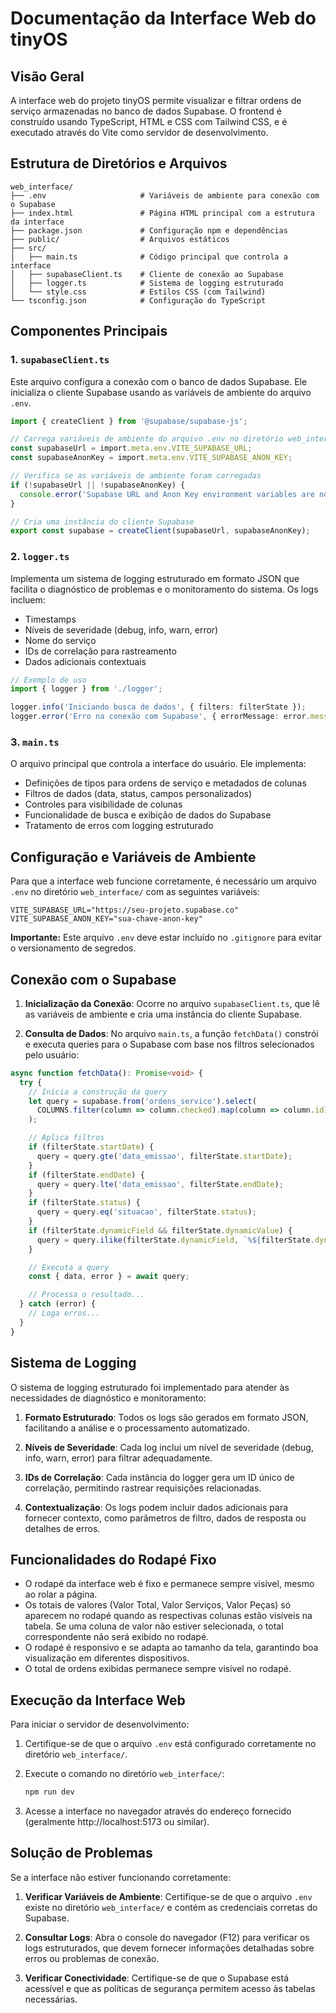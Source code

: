 # Documentação da Interface Web do tinyOS

## Visão Geral

A interface web do projeto tinyOS permite visualizar e filtrar ordens de serviço armazenadas no banco de dados Supabase. O frontend é construído usando TypeScript, HTML e CSS com Tailwind CSS, e é executado através do Vite como servidor de desenvolvimento.

## Estrutura de Diretórios e Arquivos

```
web_interface/
├── .env                     # Variáveis de ambiente para conexão com o Supabase
├── index.html               # Página HTML principal com a estrutura da interface
├── package.json             # Configuração npm e dependências
├── public/                  # Arquivos estáticos
├── src/
│   ├── main.ts              # Código principal que controla a interface
│   ├── supabaseClient.ts    # Cliente de conexão ao Supabase
│   ├── logger.ts            # Sistema de logging estruturado
│   └── style.css            # Estilos CSS (com Tailwind)
└── tsconfig.json            # Configuração do TypeScript
```

## Componentes Principais

### 1. `supabaseClient.ts`

Este arquivo configura a conexão com o banco de dados Supabase. Ele inicializa o cliente Supabase usando as variáveis de ambiente do arquivo `.env`.

```typescript
import { createClient } from '@supabase/supabase-js';

// Carrega variáveis de ambiente do arquivo .env no diretório web_interface
const supabaseUrl = import.meta.env.VITE_SUPABASE_URL;
const supabaseAnonKey = import.meta.env.VITE_SUPABASE_ANON_KEY;

// Verifica se as variáveis de ambiente foram carregadas
if (!supabaseUrl || !supabaseAnonKey) {
  console.error('Supabase URL and Anon Key environment variables are not set.');
}

// Cria uma instância do cliente Supabase
export const supabase = createClient(supabaseUrl, supabaseAnonKey);
```

### 2. `logger.ts`

Implementa um sistema de logging estruturado em formato JSON que facilita o diagnóstico de problemas e o monitoramento do sistema. Os logs incluem:
- Timestamps
- Níveis de severidade (debug, info, warn, error)
- Nome do serviço
- IDs de correlação para rastreamento
- Dados adicionais contextuais

```typescript
// Exemplo de uso
import { logger } from './logger';

logger.info('Iniciando busca de dados', { filters: filterState });
logger.error('Erro na conexão com Supabase', { errorMessage: error.message });
```

### 3. `main.ts`

O arquivo principal que controla a interface do usuário. Ele implementa:
- Definições de tipos para ordens de serviço e metadados de colunas
- Filtros de dados (data, status, campos personalizados)
- Controles para visibilidade de colunas
- Funcionalidade de busca e exibição de dados do Supabase
- Tratamento de erros com logging estruturado

## Configuração e Variáveis de Ambiente

Para que a interface web funcione corretamente, é necessário um arquivo `.env` no diretório `web_interface/` com as seguintes variáveis:

```
VITE_SUPABASE_URL="https://seu-projeto.supabase.co"
VITE_SUPABASE_ANON_KEY="sua-chave-anon-key"
```

**Importante:** Este arquivo `.env` deve estar incluído no `.gitignore` para evitar o versionamento de segredos.

## Conexão com o Supabase

1. **Inicialização da Conexão**: Ocorre no arquivo `supabaseClient.ts`, que lê as variáveis de ambiente e cria uma instância do cliente Supabase.

2. **Consulta de Dados**: No arquivo `main.ts`, a função `fetchData()` constrói e executa queries para o Supabase com base nos filtros selecionados pelo usuário:

```typescript
async function fetchData(): Promise<void> {
  try {
    // Inicia a construção da query
    let query = supabase.from('ordens_servico').select(
      COLUMNS.filter(column => column.checked).map(column => column.id).join(',') || '*'
    );

    // Aplica filtros
    if (filterState.startDate) {
      query = query.gte('data_emissao', filterState.startDate);
    }
    if (filterState.endDate) {
      query = query.lte('data_emissao', filterState.endDate);
    }
    if (filterState.status) {
      query = query.eq('situacao', filterState.status);
    }
    if (filterState.dynamicField && filterState.dynamicValue) {
      query = query.ilike(filterState.dynamicField, `%${filterState.dynamicValue}%`);
    }

    // Executa a query
    const { data, error } = await query;

    // Processa o resultado...
  } catch (error) {
    // Loga erros...
  }
}
```

## Sistema de Logging

O sistema de logging estruturado foi implementado para atender às necessidades de diagnóstico e monitoramento:

1. **Formato Estruturado**: Todos os logs são gerados em formato JSON, facilitando a análise e o processamento automatizado.

2. **Níveis de Severidade**: Cada log inclui um nível de severidade (debug, info, warn, error) para filtrar adequadamente.

3. **IDs de Correlação**: Cada instância do logger gera um ID único de correlação, permitindo rastrear requisições relacionadas.

4. **Contextualização**: Os logs podem incluir dados adicionais para fornecer contexto, como parâmetros de filtro, dados de resposta ou detalhes de erros.

## Funcionalidades do Rodapé Fixo

- O rodapé da interface web é fixo e permanece sempre visível, mesmo ao rolar a página.
- Os totais de valores (Valor Total, Valor Serviços, Valor Peças) só aparecem no rodapé quando as respectivas colunas estão visíveis na tabela. Se uma coluna de valor não estiver selecionada, o total correspondente não será exibido no rodapé.
- O rodapé é responsivo e se adapta ao tamanho da tela, garantindo boa visualização em diferentes dispositivos.
- O total de ordens exibidas permanece sempre visível no rodapé.

## Execução da Interface Web

Para iniciar o servidor de desenvolvimento:

1. Certifique-se de que o arquivo `.env` está configurado corretamente no diretório `web_interface/`.

2. Execute o comando no diretório `web_interface/`:
   ```bash
   npm run dev
   ```

3. Acesse a interface no navegador através do endereço fornecido (geralmente http://localhost:5173 ou similar).

## Solução de Problemas

Se a interface não estiver funcionando corretamente:

1. **Verificar Variáveis de Ambiente**: Certifique-se de que o arquivo `.env` existe no diretório `web_interface/` e contém as credenciais corretas do Supabase.

2. **Consultar Logs**: Abra o console do navegador (F12) para verificar os logs estruturados, que devem fornecer informações detalhadas sobre erros ou problemas de conexão.

3. **Verificar Conectividade**: Certifique-se de que o Supabase está acessível e que as políticas de segurança permitem acesso às tabelas necessárias.
